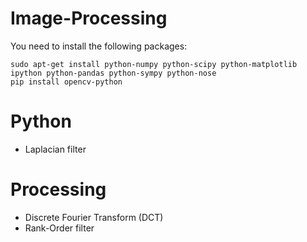 # Image-Processing

<p>You need to install the following packages:</p>
<pre>
<code>sudo apt-get install python-numpy python-scipy python-matplotlib ipython python-pandas python-sympy python-nose</code>
<code>pip install opencv-python</code>
</pre>

# Python
- Laplacian filter

# Processing
- Discrete Fourier Transform (DCT)
- Rank-Order filter
